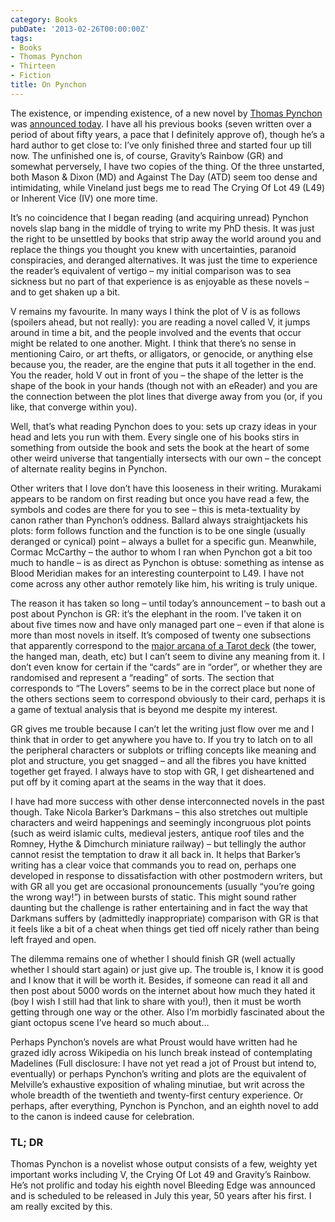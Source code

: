```yaml
---
category: Books
pubDate: '2013-02-26T00:00:00Z'
tags:
- Books
- Thomas Pynchon
- Thirteen
- Fiction
title: On Pynchon
---
```

The existence, or impending existence, of a new novel by [Thomas Pynchon](http://en.wikipedia.org/wiki/Thomas_Pynchon) was [announced today](http://dealbook.nytimes.com/2013/02/25/pynchon-takes-on-silicon-alley/). I have all his previous books (seven written over a period of about fifty years, a pace that I definitely approve of), though he’s a hard author to get close to: I’ve only finished three and started four up till now. The unfinished one is, of course, Gravity’s Rainbow (GR) and somewhat perversely, I have two copies of the thing. Of the three unstarted, both Mason & Dixon (MD) and Against The Day (ATD) seem too dense and intimidating, while Vineland just begs me to read The Crying Of Lot 49 (L49) or Inherent Vice (IV) one more time.

It’s no coincidence that I began reading (and acquiring unread) Pynchon novels slap bang in the middle of trying to write my PhD thesis. It was just the right to be unsettled by books that strip away the world around you and replace the things you thought you knew with uncertainties, paranoid conspiracies, and deranged alternatives. It was just the time to experience the reader’s equivalent of vertigo – my initial comparison was to sea sickness but no part of that experience is as enjoyable as these novels – and to get shaken up a bit.

V remains my favourite. In many ways I think the plot of V is as follows (spoilers ahead, but not really): you are reading a novel called V, it jumps around in time a bit, and the people involved and the events that occur might be related to one another. Might. I think that there’s no sense in mentioning Cairo, or art thefts, or alligators, or genocide, or anything else because you, the reader, are the engine that puts it all together in the end. You the reader, hold V out in front of you – the shape of the letter is the shape of the book in your hands (though not with an eReader) and you are the connection between the plot lines that diverge away from you (or, if you like, that converge within you).

Well, that’s what reading Pynchon does to you: sets up crazy ideas in your head and lets you run with them. Every single one of his books stirs in something from outside the book and sets the book at the heart of some other weird universe that tangentially intersects with our own – the concept of alternate reality begins in Pynchon.

Other writers that I love don’t have this looseness in their writing. Murakami appears to be random on first reading but once you have read a few, the symbols and codes are there for you to see – this is meta-textuality by canon rather than Pynchon’s oddness. Ballard always straightjackets his plots: form follows function and the function is to be one single (usually deranged or cynical) point – always a bullet for a specific gun. Meanwhile, Cormac McCarthy – the author to whom I ran when Pynchon got a bit too much to handle – is as direct as Pynchon is obtuse: something as intense as Blood Meridian makes for an interesting counterpoint to L49. I have not come across any other author remotely like him, his writing is truly unique.

The reason it has taken so long – until today’s announcement – to bash out a post about Pynchon is GR: it’s the elephant in the room. I’ve taken it on about five times now and have only managed part one – even if that alone is more than most novels in itself. It’s composed of twenty one subsections that apparently correspond to the [major arcana of a Tarot deck](http://www.psychicguild.com/tarot_major.php) (the tower, the hanged man, death, etc) but I can’t seem to divine any meaning from it. I don’t even know for certain if the “cards” are in “order”, or whether they are randomised and represent a “reading” of sorts. The section that corresponds to “The Lovers” seems to be in the correct place but none of the others sections seem to correspond obviously to their card, perhaps it is a game of textual analysis that is beyond me despite my interest.

GR gives me trouble because I can’t let the writing just flow over me and I think that in order to get anywhere you have to. If you try to latch on to all the peripheral characters or subplots or trifling concepts like meaning and plot and structure, you get snagged – and all the fibres you have knitted together get frayed. I always have to stop with GR, I get disheartened and put off by it coming apart at the seams in the way that it does.

I have had more success with other dense interconnected novels in the past though. Take Nicola Barker’s Darkmans – this also stretches out multiple characters and weird happenings and seemingly incongruous plot points (such as weird islamic cults, medieval jesters, antique roof tiles and the Romney, Hythe & Dimchurch miniature railway) – but tellingly the author cannot resist the temptation to draw it all back in. It helps that Barker’s writing has a clear voice that commands you to read on, perhaps one developed in response to dissatisfaction with other postmodern writers, but with GR all you get are occasional pronouncements (usually “you’re going the wrong way!”) in between bursts of static. This might sound rather daunting but the challenge is rather entertaining and in fact the way that Darkmans suffers by (admittedly inappropriate) comparison with GR is that it feels like a bit of a cheat when things get tied off nicely rather than being left frayed and open.

The dilemma remains one of whether I should finish GR (well actually whether I should start again) or just give up. The trouble is, I know it is good and I know that it will be worth it. Besides, if someone can read it all and then post about 5000  words on the internet about how much they hated it (boy I wish I still had that link to share with you!), then it must be worth getting through one way or the other. Also I’m morbidly fascinated about the giant octopus scene I’ve heard so much about…

Perhaps Pynchon’s novels are what Proust would have written had he grazed idly across Wikipedia on his lunch break instead of contemplating Madelines (Full disclosure: I have not yet read a jot of Proust but intend to, eventually) or perhaps Pynchon’s writing and plots are the equivalent of Melville’s exhaustive exposition of whaling minutiae, but writ across the whole breadth of the twentieth and twenty-first century experience. Or perhaps, after everything, Pynchon is Pynchon, and an eighth novel to add to the canon is indeed cause for celebration.

### TL; DR

Thomas Pynchon is a novelist whose output consists of a few, weighty yet important works including V, the Crying Of Lot 49 and Gravity’s Rainbow. He’s not prolific and today his eighth novel Bleeding Edge was announced and is scheduled to be released in July this year, 50 years after his first. I am really excited by this.